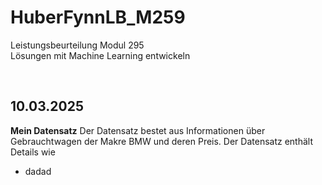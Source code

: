 # HuberFynnLB_M259            
Leistungsbeurteilung Modul 295         
Lösungen mit Machine Learning entwickeln     

&nbsp;

## 10.03.2025

**Mein Datensatz**
Der Datensatz bestet aus Informationen über Gebrauchtwagen der Makre BMW und deren Preis. Der Datensatz enthält Details wie 
- dadad

